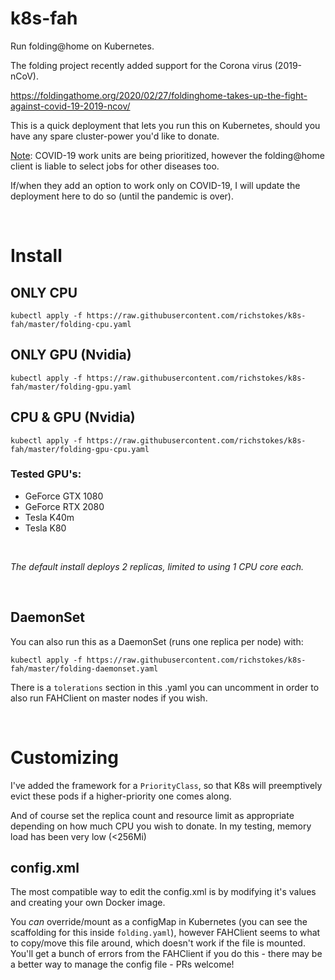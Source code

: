 # k8s-fah
Run folding@home on Kubernetes.

The folding project recently added support for the Corona virus (2019-nCoV). 

https://foldingathome.org/2020/02/27/foldinghome-takes-up-the-fight-against-covid-19-2019-ncov/


This is a quick deployment that lets you run this on Kubernetes, should you have any spare cluster-power you'd like to donate. 

<u>Note</u>: COVID-19 work units are being prioritized, however the folding@home client is liable to select jobs for other diseases too.  

If/when they add an option to work only on COVID-19, I will update the deployment here to do so (until the pandemic is over).

&nbsp;

# Install
## ONLY CPU 
```kubectl apply -f https://raw.githubusercontent.com/richstokes/k8s-fah/master/folding-cpu.yaml```  

## ONLY GPU (Nvidia)
```kubectl apply -f https://raw.githubusercontent.com/richstokes/k8s-fah/master/folding-gpu.yaml```

## CPU & GPU (Nvidia)
```kubectl apply -f https://raw.githubusercontent.com/richstokes/k8s-fah/master/folding-gpu-cpu.yaml```  



### Tested GPU's:
* GeForce GTX 1080
* GeForce RTX 2080
* Tesla K40m
* Tesla K80

&nbsp;

*The default install deploys 2 replicas, limited to using 1 CPU core each.*

&nbsp;

## DaemonSet

You can also run this as a DaemonSet (runs one replica per node) with:  

```kubectl apply -f https://raw.githubusercontent.com/richstokes/k8s-fah/master/folding-daemonset.yaml```    

There is a `tolerations` section in this .yaml you can uncomment in order to also run FAHClient on master nodes if you wish.  

&nbsp;


# Customizing

I've added the framework for a `PriorityClass`, so that K8s will preemptively evict these pods if a higher-priority one comes along.

And of course set the replica count and resource limit as appropriate depending on how much CPU you wish to donate. In my testing, memory load has been very low (<256Mi)




## config.xml

The most compatible way to edit the config.xml is by modifying it's values and creating your own Docker image.  

You *can* override/mount as a configMap in Kubernetes (you can see the scaffolding for this inside `folding.yaml`), however FAHClient seems to what to copy/move this file around, which doesn't work if the file is mounted. You'll get a bunch of errors from the FAHClient if you do this - there may be a better way to manage the config file - PRs welcome!
